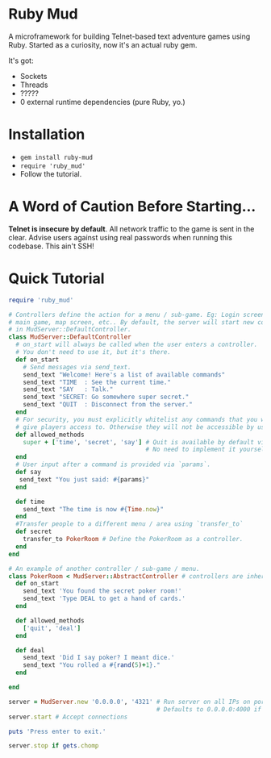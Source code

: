 # Ruby Mud

A microframework for building Telnet-based text adventure games using Ruby. Started as a curiosity, now it's an actual ruby gem.

It's got:

 - Sockets
 - Threads
 - ?????
 - 0 external runtime dependencies (pure Ruby, yo.)

# Installation

 - `gem install ruby-mud`
 - `require 'ruby_mud'`
 - Follow the tutorial.

# A Word of Caution Before Starting...

**Telnet is insecure by default**. All network traffic to the game is sent in the clear. Advise users against using real passwords when running this codebase. This ain't SSH!

# Quick Tutorial

```ruby
require 'ruby_mud'

# Controllers define the action for a menu / sub-game. Eg: Login screen, 
# main game, map screen, etc.. By default, the server will start new connections
# in MudServer::DefaultController.
class MudServer::DefaultController
  # on_start will always be called when the user enters a controller.
  # You don't need to use it, but it's there.
  def on_start
    # Send messages via send_text.
    send_text "Welcome! Here's a list of available commands"
    send_text "TIME  : See the current time."
    send_text "SAY   : Talk."
    send_text "SECRET: Go somewhere super secret."
    send_text "QUIT  : Disconnect from the server."
  end
  # For security, you must explicitly whitelist any commands that you want to
  # give players access to. Otherwise they will not be accessible by users.
  def allowed_methods
    super + ['time', 'secret', 'say'] # Quit is available by default via `super`
                                      # No need to implement it yourself.
  end
  # User input after a command is provided via `params`.
  def say
   send_text "You just said: #{params}"
  end

  def time
    send_text "The time is now #{Time.now}"
  end
  #Transfer people to a different menu / area using `transfer_to`
  def secret
    transfer_to PokerRoom # Define the PokerRoom as a controller.
  end
end

# An example of another controller / sub-game / menu.
class PokerRoom < MudServer::AbstractController # controllers are inherited.
  def on_start
    send_text 'You found the secret poker room!'
    send_text 'Type DEAL to get a hand of cards.'
  end

  def allowed_methods
    ['quit', 'deal']
  end

  def deal
    send_text 'Did I say poker? I meant dice.'
    send_text "You rolled a #{rand(5)+1}."
  end

end

server = MudServer.new '0.0.0.0', '4321' # Run server on all IPs on port 4321.
                                         # Defaults to 0.0.0.0:4000 if none set.
server.start # Accept connections

puts 'Press enter to exit.'

server.stop if gets.chomp
```
